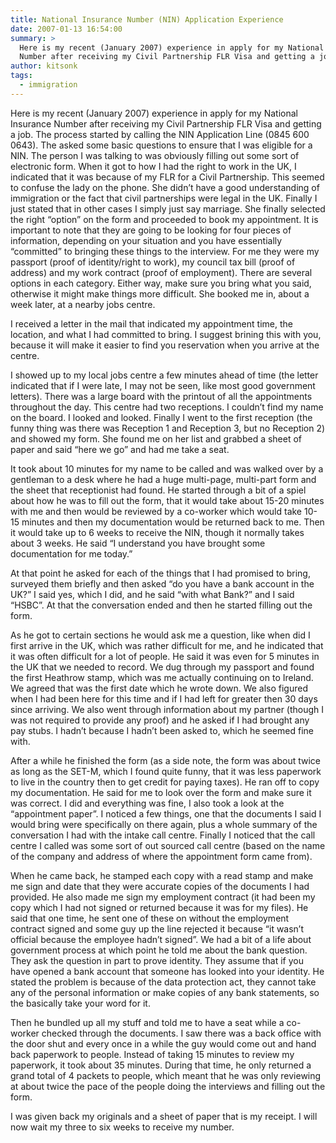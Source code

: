 ```yaml
---
title: National Insurance Number (NIN) Application Experience
date: 2007-01-13 16:54:00
summary: >
  Here is my recent (January 2007) experience in apply for my National Insurance
  Number after receiving my Civil Partnership FLR Visa and getting a job.
author: kitsonk
tags:
  - immigration
---
```


Here is my recent (January 2007) experience in apply for my National Insurance Number after receiving my Civil
Partnership FLR Visa and getting a job. The process started by calling the NIN Application Line (0845 600 0643). The
asked some basic questions to ensure that I was eligible for a NIN. The person I was talking to was obviously filling
out some sort of electronic form. When it got to how I had the right to work in the UK, I indicated that it was because
of my FLR for a Civil Partnership. This seemed to confuse the lady on the phone. She didn’t have a good understanding of
immigration or the fact that civil partnerships were legal in the UK. Finally I just stated that in other cases I simply
just say marriage. She finally selected the right “option” on the form and proceeded to book my appointment. It is
important to note that they are going to be looking for four pieces of information, depending on your situation and you
have essentially “committed” to bringing these things to the interview. For me they were my passport (proof of
identity/right to work), my council tax bill (proof of address) and my work contract (proof of employment). There are
several options in each category. Either way, make sure you bring what you said, otherwise it might make things more
difficult. She booked me in, about a week later, at a nearby jobs centre.

I received a letter in the mail that indicated my appointment time, the location, and what I had committed to bring. I
suggest brining this with you, because it will make it easier to find you reservation when you arrive at the centre.

I showed up to my local jobs centre a few minutes ahead of time (the letter indicated that if I were late, I may not be
seen, like most good government letters). There was a large board with the printout of all the appointments throughout
the day. This centre had two receptions. I couldn’t find my name on the board. I looked and looked. Finally I went to
the first reception (the funny thing was there was Reception 1 and Reception 3, but no Reception 2) and showed my form.
She found me on her list and grabbed a sheet of paper and said “here we go” and had me take a seat.

It took about 10 minutes for my name to be called and was walked over by a gentleman to a desk where he had a huge
multi-page, multi-part form and the sheet that receptionist had found. He started through a bit of a spiel about how he
was to fill out the form, that it would take about 15-20 minutes with me and then would be reviewed by a co-worker which
would take 10-15 minutes and then my documentation would be returned back to me. Then it would take up to 6 weeks to
receive the NIN, though it normally takes about 3 weeks. He said “I understand you have brought some documentation for
me today.”

At that point he asked for each of the things that I had promised to bring, surveyed them briefly and then asked “do you
have a bank account in the UK?” I said yes, which I did, and he said “with what Bank?” and I said “HSBC”. At that the
conversation ended and then he started filling out the form.

As he got to certain sections he would ask me a question, like when did I first arrive in the UK, which was rather
difficult for me, and he indicated that it was often difficult for a lot of people. He said it was even for 5 minutes in
the UK that we needed to record. We dug through my passport and found the first Heathrow stamp, which was me actually
continuing on to Ireland. We agreed that was the first date which he wrote down. We also figured when I had been here
for this time and if I had left for greater then 30 days since arriving. We also went through information about my
partner (though I was not required to provide any proof) and he asked if I had brought any pay stubs. I hadn’t because I
hadn’t been asked to, which he seemed fine with.

After a while he finished the form (as a side note, the form was about twice as long as the SET-M, which I found quite
funny, that it was less paperwork to live in the country then to get credit for paying taxes). He ran off to copy my
documentation. He said for me to look over the form and make sure it was correct. I did and everything was fine, I also
took a look at the “appointment paper”. I noticed a few things, one that the documents I said I would bring were
specifically on there again, plus a whole summary of the conversation I had with the intake call centre. Finally I
noticed that the call centre I called was some sort of out sourced call centre (based on the name of the company and
address of where the appointment form came from).

When he came back, he stamped each copy with a read stamp and make me sign and date that they were accurate copies of
the documents I had provided. He also made me sign my employment contract (it had been my copy which I had not signed or
returned because it was for my files). He said that one time, he sent one of these on without the employment contract
signed and some guy up the line rejected it because “it wasn’t official because the employee hadn’t signed”. We had a
bit of a life about government process at which point he told me about the bank question. They ask the question in part
to prove identity. They assume that if you have opened a bank account that someone has looked into your identity. He
stated the problem is because of the data protection act, they cannot take any of the personal information or make
copies of any bank statements, so the basically take your word for it.

Then he bundled up all my stuff and told me to have a seat while a co-worker checked through the documents. I saw there
was a back office with the door shut and every once in a while the guy would come out and hand back paperwork to people.
Instead of taking 15 minutes to review my paperwork, it took about 35 minutes. During that time, he only returned a
grand total of 4 packets to people, which meant that he was only reviewing at about twice the pace of the people doing
the interviews and filling out the form.

I was given back my originals and a sheet of paper that is my receipt. I will now wait my three to six weeks to receive
my number.
